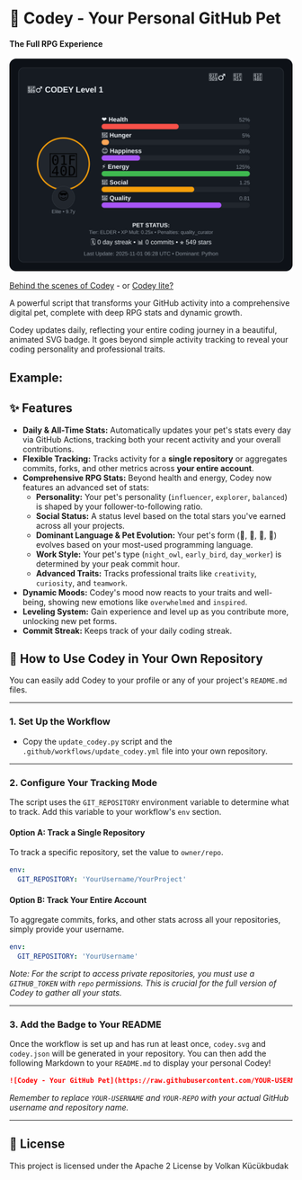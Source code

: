 # 🐾 Codey - Your Personal GitHub Pet

#### The Full RPG Experience

![Codey - Your GitHub Pet](https://raw.githubusercontent.com/VolkanSah/Codey/refs/heads/v.2/codey.svg)

[Behind the scenes of Codey](Behind-the-Scenes.md) - or [Codey lite?](https://github.com/VolkanSah/Codey)


A powerful script that transforms your GitHub activity into a comprehensive digital pet, complete with deep RPG stats and dynamic growth.

Codey updates daily, reflecting your entire coding journey in a beautiful, animated SVG badge. It goes beyond simple activity tracking to reveal your coding personality and professional traits.

## Example:

## ✨ Features

  * **Daily & All-Time Stats:** Automatically updates your pet's stats every day via GitHub Actions, tracking both your recent activity and your overall contributions.
  * **Flexible Tracking:** Tracks activity for a **single repository** or aggregates commits, forks, and other metrics across **your entire account**.
  * **Comprehensive RPG Stats:** Beyond health and energy, Codey now features an advanced set of stats:
      * **Personality:** Your pet's personality (`influencer`, `explorer`, `balanced`) is shaped by your follower-to-following ratio.
      * **Social Status:** A status level based on the total stars you've earned across all your projects.
      * **Dominant Language & Pet Evolution:** Your pet's form (🐍, 🦊, 🦀, 🐹) evolves based on your most-used programming language.
      * **Work Style:** Your pet's type (`night_owl`, `early_bird`, `day_worker`) is determined by your peak commit hour.
      * **Advanced Traits:** Tracks professional traits like `creativity`, `curiosity`, and `teamwork`.
  * **Dynamic Moods:** Codey's mood now reacts to your traits and well-being, showing new emotions like `overwhelmed` and `inspired`.
  * **Leveling System:** Gain experience and level up as you contribute more, unlocking new pet forms.
  * **Commit Streak:** Keeps track of your daily coding streak.

## 🚀 How to Use Codey in Your Own Repository

You can easily add Codey to your profile or any of your project's `README.md` files.

-----

### 1\. Set Up the Workflow

  * Copy the `update_codey.py` script and the `.github/workflows/update_codey.yml` file into your own repository.

-----

### 2\. Configure Your Tracking Mode

The script uses the `GIT_REPOSITORY` environment variable to determine what to track. Add this variable to your workflow's `env` section.

#### Option A: Track a Single Repository

To track a specific repository, set the value to `owner/repo`.

```yaml
env:
  GIT_REPOSITORY: 'YourUsername/YourProject'
```

#### Option B: Track Your Entire Account

To aggregate commits, forks, and other stats across all your repositories, simply provide your username.

```yaml
env:
  GIT_REPOSITORY: 'YourUsername'
```

*Note: For the script to access private repositories, you must use a `GITHUB_TOKEN` with `repo` permissions. This is crucial for the full version of Codey to gather all your stats.*

-----

### 3\. Add the Badge to Your README

Once the workflow is set up and has run at least once, `codey.svg` and `codey.json` will be generated in your repository. You can then add the following Markdown to your `README.md` to display your personal Codey\!

```markdown
![Codey - Your GitHub Pet](https://raw.githubusercontent.com/YOUR-USERNAME/YOUR-REPO/main/codey.svg)
```

*Remember to replace `YOUR-USERNAME` and `YOUR-REPO` with your actual GitHub username and repository name.*

-----

## 📝 License

This project is licensed under the Apache 2 License by Volkan Kücükbudak
